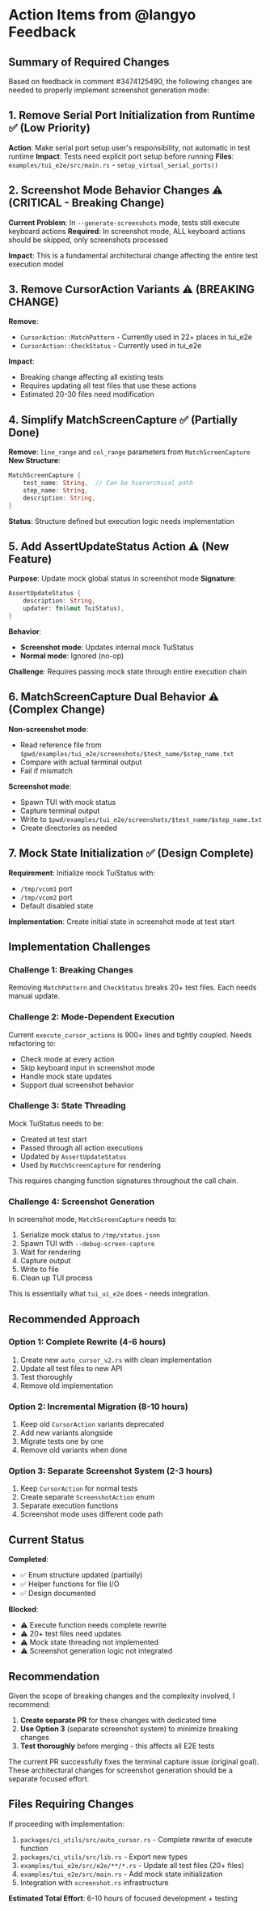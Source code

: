 # Action Items from @langyo Feedback

## Summary of Required Changes

Based on feedback in comment #3474125490, the following changes are needed to properly implement screenshot generation mode:

## 1. Remove Serial Port Initialization from Runtime ✅ (Low Priority)
**Action**: Make serial port setup user's responsibility, not automatic in test runtime
**Impact**: Tests need explicit port setup before running
**Files**: `examples/tui_e2e/src/main.rs` - `setup_virtual_serial_ports()`

## 2. Screenshot Mode Behavior Changes ⚠️ (CRITICAL - Breaking Change)
**Current Problem**: In `--generate-screenshots` mode, tests still execute keyboard actions
**Required**: In screenshot mode, ALL keyboard actions should be skipped, only screenshots processed

**Impact**: This is a fundamental architectural change affecting the entire test execution model

## 3. Remove CursorAction Variants ⚠️ (BREAKING CHANGE)
**Remove**:
- `CursorAction::MatchPattern` - Currently used in 22+ places in tui_e2e
- `CursorAction::CheckStatus` - Currently used in tui_e2e

**Impact**: 
- Breaking change affecting all existing tests
- Requires updating all test files that use these actions
- Estimated 20-30 files need modification

## 4. Simplify MatchScreenCapture ✅ (Partially Done)
**Remove**: `line_range` and `col_range` parameters from `MatchScreenCapture`
**New Structure**:
```rust
MatchScreenCapture {
    test_name: String,  // Can be hierarchical path
    step_name: String,
    description: String,
}
```

**Status**: Structure defined but execution logic needs implementation

## 5. Add AssertUpdateStatus Action ⚠️ (New Feature)
**Purpose**: Update mock global status in screenshot mode
**Signature**:
```rust
AssertUpdateStatus {
    description: String,
    updater: fn(&mut TuiStatus),
}
```

**Behavior**:
- **Screenshot mode**: Updates internal mock TuiStatus
- **Normal mode**: Ignored (no-op)

**Challenge**: Requires passing mock state through entire execution chain

## 6. MatchScreenCapture Dual Behavior ⚠️ (Complex Change)
**Non-screenshot mode**:
- Read reference file from `$pwd/examples/tui_e2e/screenshots/$test_name/$step_name.txt`
- Compare with actual terminal output
- Fail if mismatch

**Screenshot mode**:
- Spawn TUI with mock status
- Capture terminal output
- Write to `$pwd/examples/tui_e2e/screenshots/$test_name/$step_name.txt`
- Create directories as needed

## 7. Mock State Initialization ✅ (Design Complete)
**Requirement**: Initialize mock TuiStatus with:
- `/tmp/vcom1` port
- `/tmp/vcom2` port
- Default disabled state

**Implementation**: Create initial state in screenshot mode at test start

## Implementation Challenges

### Challenge 1: Breaking Changes
Removing `MatchPattern` and `CheckStatus` breaks 20+ test files. Each needs manual update.

### Challenge 2: Mode-Dependent Execution
Current `execute_cursor_actions` is 900+ lines and tightly coupled. Needs refactoring to:
- Check mode at every action
- Skip keyboard input in screenshot mode
- Handle mock state updates
- Support dual screenshot behavior

### Challenge 3: State Threading
Mock TuiStatus needs to be:
- Created at test start
- Passed through all action executions
- Updated by `AssertUpdateStatus`
- Used by `MatchScreenCapture` for rendering

This requires changing function signatures throughout the call chain.

### Challenge 4: Screenshot Generation
In screenshot mode, `MatchScreenCapture` needs to:
1. Serialize mock status to `/tmp/status.json`
2. Spawn TUI with `--debug-screen-capture`
3. Wait for rendering
4. Capture output
5. Write to file
6. Clean up TUI process

This is essentially what `tui_ui_e2e` does - needs integration.

## Recommended Approach

### Option 1: Complete Rewrite (4-6 hours)
1. Create new `auto_cursor_v2.rs` with clean implementation
2. Update all test files to new API
3. Test thoroughly
4. Remove old implementation

### Option 2: Incremental Migration (8-10 hours)
1. Keep old `CursorAction` variants deprecated
2. Add new variants alongside
3. Migrate tests one by one
4. Remove old variants when done

### Option 3: Separate Screenshot System (2-3 hours)
1. Keep `CursorAction` for normal tests
2. Create separate `ScreenshotAction` enum
3. Separate execution functions
4. Screenshot mode uses different code path

## Current Status

**Completed**:
- ✅ Enum structure updated (partially)
- ✅ Helper functions for file I/O
- ✅ Design documented

**Blocked**:
- ⚠️ Execute function needs complete rewrite
- ⚠️ 20+ test files need updates
- ⚠️ Mock state threading not implemented
- ⚠️ Screenshot generation logic not integrated

## Recommendation

Given the scope of breaking changes and the complexity involved, I recommend:

1. **Create separate PR** for these changes with dedicated time
2. **Use Option 3** (separate screenshot system) to minimize breaking changes
3. **Test thoroughly** before merging - this affects all E2E tests

The current PR successfully fixes the terminal capture issue (original goal). These architectural changes for screenshot generation should be a separate focused effort.

## Files Requiring Changes

If proceeding with implementation:

1. `packages/ci_utils/src/auto_cursor.rs` - Complete rewrite of execute function
2. `packages/ci_utils/src/lib.rs` - Export new types
3. `examples/tui_e2e/src/e2e/**/*.rs` - Update all test files (20+ files)
4. `examples/tui_e2e/src/main.rs` - Add mock state initialization
5. Integration with `screenshot.rs` infrastructure

**Estimated Total Effort**: 6-10 hours of focused development + testing
